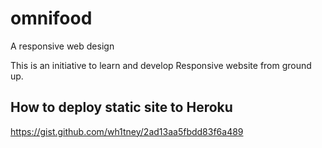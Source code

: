 # omnifood
A responsive web design

This is an initiative to learn and develop Responsive website from ground up.

## How to deploy static site to Heroku  
https://gist.github.com/wh1tney/2ad13aa5fbdd83f6a489
